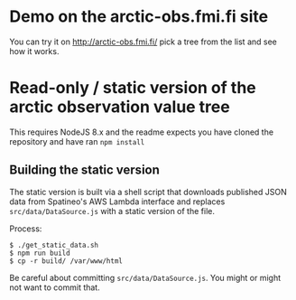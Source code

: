 # Demo on the arctic-obs.fmi.fi site

You can try it on http://arctic-obs.fmi.fi/ pick a tree from the list and see how it works.

# Read-only / static version of the arctic observation value tree

This requires NodeJS 8.x and the readme expects you have cloned the repository and have ran `npm install`   

## Building the static version

The static version is built via a shell script that downloads published JSON data from Spatineo's AWS Lambda interface and replaces `src/data/DataSource.js` with a static version of the file.

Process:

```
$ ./get_static_data.sh
$ npm run build
$ cp -r build/ /var/www/html
```

Be careful about committing `src/data/DataSource.js`. You might or might not want to commit that.
